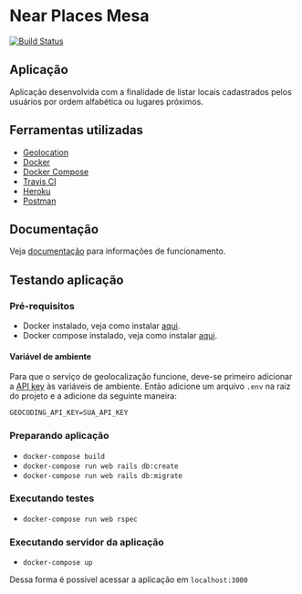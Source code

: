 # Near Places Mesa

[![Build Status](https://travis-ci.org/Jaicke/near-places-mesa.svg?branch=master)](https://travis-ci.org/Jaicke/near-places-mesa)

## Aplicação

Aplicação desenvolvida com a finalidade de listar locais cadastrados pelos usuários por ordem alfabética ou lugares próximos.

## Ferramentas utilizadas

- [Geolocation](https://github.com/alexreisner/geocoder)
- [Docker](https://www.docker.com/)
- [Docker Compose](https://github.com/docker/compose)
- [Travis CI](https://travis-ci.org/)
- [Heroku](https://www.heroku.com/)
- [Postman](https://www.postman.com/)

## Documentação
Veja [documentação](https://documenter.getpostman.com/view/8728434/SzKQwzrz) para informações de funcionamento.

## Testando aplicação

### Pré-requisitos
- Docker instalado, veja como instalar [aqui](https://docs.docker.com/).
- Docker compose instalado, veja como instalar [aqui](https://docs.docker.com/compose/install/).

#### Variável de ambiente

Para que o serviço de geolocalização funcione, deve-se primeiro adicionar a [API key](https://developers.google.com/maps/documentation/geolocation/get-api-key?hl=pt-br) às variáveis de ambiente. Então adicione um arquivo ```.env``` na raiz do projeto e a adicione da seguinte maneira:
```
GEOCODING_API_KEY=SUA_API_KEY
```
### Preparando aplicação

- ``` docker-compose build ```
- ``` docker-compose run web rails db:create ```
- ``` docker-compose run web rails db:migrate ```

### Executando testes

- ``` docker-compose run web rspec ```

### Executando servidor da aplicação

- ``` docker-compose up ```

Dessa forma é possivel acessar a aplicação em ```localhost:3000```



